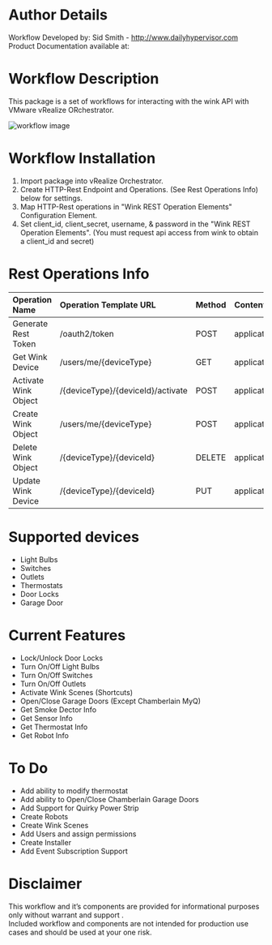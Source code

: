 # Author Details

Workflow Developed by: Sid Smith - http://www.dailyhypervisor.com  
Product Documentation available at:   

# Workflow Description

This package is a set of workflows for interacting with the wink API with VMware vRealize ORchestrator. 

![workflow image](http://images.vraexperts.com/wink_workflows.png)

# Workflow Installation

1. Import package into vRealize Orchestrator.
2. Create HTTP-Rest Endpoint and Operations.  (See Rest Operations Info) below for settings.
3. Map HTTP-Rest operations in "Wink REST Operation Elements" Configuration Element.
4. Set client_id, client_secret, username, & password in the "Wink REST Operation Elements". (You must request api access from wink to obtain a client_id
and secret)

# Rest Operations Info

| Operation Name       | Operation Template URL            | Method | ContentType      | Config Element Attrib Name      |
| :------------------- | :-------------------------------- | :----- | :--------------- | :------------------------------ |
| Generate Rest Token  | /oauth2/token                     | POST   | application/json | generateRestToken_restOperation |
| Get Wink Device      | /users/me/{deviceType}            | GET    | application/json | getDevice_restOperation         |
| Activate Wink Object | /{deviceType}/{deviceId}/activate | POST   | application/json | activateDevice_restOperation    |
| Create Wink Object   | /users/me/{deviceType}            | POST   | application/json | createDevice_restOperation      |
| Delete Wink Object   | /{deviceType}/{deviceId}          | DELETE | application/json | deleteDevice_restOperation      |
| Update Wink Device   | /{deviceType}/{deviceId}          | PUT    | application/json | updateDevice_restOperation      |

# Supported devices

  * Light Bulbs
  * Switches
  * Outlets
  * Thermostats
  * Door Locks
  * Garage Door
  
# Current Features

* Lock/Unlock Door Locks
* Turn On/Off Light Bulbs
* Turn On/Off Switches
* Turn On/Off Outlets
* Activate Wink Scenes (Shortcuts)
* Open/Close Garage Doors (Except Chamberlain MyQ)
* Get Smoke Dector Info
* Get Sensor Info
* Get Thermostat Info
* Get Robot Info
  
# To Do

* Add ability to modify thermostat
* Add ability to Open/Close Chamberlain Garage Doors
* Add Support for Quirky Power Strip
* Create Robots
* Create Wink Scenes
* Add Users and assign permissions
* Create Installer
* Add Event Subscription Support

  
# Disclaimer


This workflow and it’s components are provided for informational purposes only without warrant and support .  
Included workflow and components are not intended for production use cases and should be used at your one risk.
